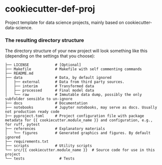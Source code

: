 # cookiecutter-def-proj

Project template for data science projects, mainly based on cookiecutter-data-science.

### The resulting directory structure

The directory structure of your new project will look something like this (depending on the settings that you choose):

```
├── LICENSE            # [Optional]
├── Makefile           # Makefile with self commenting commands
├── README.md
├── data               # Data, by default ignored
│   ├── external       # Data from third party sources.
│   ├── interim        # Transformed data
│   ├── processed      # Final model data
│   └── raw            # Immutable data dump, possibly the only subfolder sensible to un-ignore
├── docs               # Documentation
├── notebooks          # Jupyter notebooks, may serve as docs. Usually not production ready code
├── pyproject.toml     # Project configuration file with package metadata for {{ cookiecutter.module_name }} and configuration, e.g., for ruff, pytest
├── references         # Explanatory materials
│   └── figures        # Generated graphics and figures. By default ignored
├── requirements.txt
├── scripts            # Utility scripts
└── src/{{ cookiecutter.module_name }}  # Source code for use in this project
└── tests                # Tests
```
